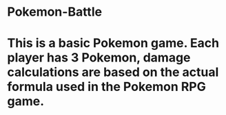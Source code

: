 # Pokemon-Battle

# This is a basic Pokemon game. Each player has 3 Pokemon, damage calculations are based on the actual formula used in the Pokemon RPG game.
